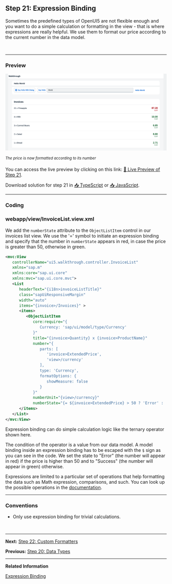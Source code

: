 ## Step 21: Expression Binding

Sometimes the predefined types of OpenUI5 are not flexible enough and you want to do a simple calculation or formatting in the view - that is where expressions are really helpful. We use them to format our price according to the current number in the data model.

&nbsp;

***

### Preview
  
![](assets/loio636b7008113442c8a4765bb710dd8ea9_LowRes.png "The price is now formatted according to its number")

<sup>*The price is now formatted according to its number*</sup>

You can access the live preview by clicking on this link: [🔗 Live Preview of Step 21](https://sap-samples.github.io/ui5-typescript-walkthrough/build/21/index-cdn.html).

Download solution for step 21 in [📥 TypeScript](https://sap-samples.github.io/ui5-typescript-walkthrough/ui5-typescript-walkthrough-step-21.zip) or [📥 JavaScript](https://sap-samples.github.io/ui5-typescript-walkthrough/ui5-typescript-walkthrough-step-21-js.zip).

***

### Coding

### webapp/view/InvoiceList.view.xml

We add the `numberState` attribute to the `ObjectListItem` control in our invoices list view. We use the '=' symbol to initiate an expression binding and specify that the number in `numberState` appears in red, in case the price is greater than 50, otherwise in green.

```xml
<mvc:View
   controllerName="ui5.walkthrough.controller.InvoiceList"
   xmlns="sap.m"
   xmlns:core="sap.ui.core"
   xmlns:mvc="sap.ui.core.mvc">
   <List
      headerText="{i18n>invoiceListTitle}"
      class="sapUiResponsiveMargin"
      width="auto"
      items="{invoice>/Invoices}" >
      <items>
         <ObjectListItem
            core:require="{
               Currency: 'sap/ui/model/type/Currency'
            }"
            title="{invoice>Quantity} x {invoice>ProductName}"
            number="{
               parts: [
                  'invoice>ExtendedPrice', 
                  'view>/currency'
               ],
               type: 'Currency',
               formatOptions: {
                  showMeasure: false
               }
            }"
            numberUnit="{view>/currency}"
            numberState="{= ${invoice>ExtendedPrice} > 50 ? 'Error' : 'Success' }"/>
      </items>
   </List>
</mvc:View>
```

Expression binding can do simple calculation logic like the ternary operator shown here.

The condition of the operator is a value from our data model. A model binding inside an expression binding has to be escaped with the `$` sign as you can see in the code. We set the state to "Error" \(the number will appear in red\) if the price is higher than 50 and to "Success" \(the number will appear in green\) otherwise.

Expressions are limited to a particular set of operations that help formatting the data such as Math expression, comparisons, and such. You can look up the possible operations in the [documentation](https://sdk.openui5.org/topic/daf6852a04b44d118963968a1239d2c0.html).

***

### Conventions

-   Only use expression binding for trivial calculations.

&nbsp;

***

**Next:** [Step 22: Custom Formatters](../22/README.md "If we want to do a more complex logic for formatting properties of our data model, we can also write a custom formatting function. We will now add a localized status with a custom formatter, because the status in our data model is in a rather technical format.")

**Previous:** [Step 20: Data Types](../20/README.md "The list of invoices is already looking nice, but what is an invoice without a price assigned? Typically prices are stored in a technical format and with a '.' delimiter in the data model. For example, our invoice for pineapples has the calculated price 87.2 without a currency. We are going to use the OpenUI5 data types to format the price properly, with a locale-dependent decimal separator and two digits after the separator.")

***

**Related Information**  

[Expression Binding](https://sdk.openui5.org/topic/daf6852a04b44d118963968a1239d2c0.html "Expression binding is an enhancement of the OpenUI5 binding syntax, which allows for providing expressions instead of custom formatter functions.")
